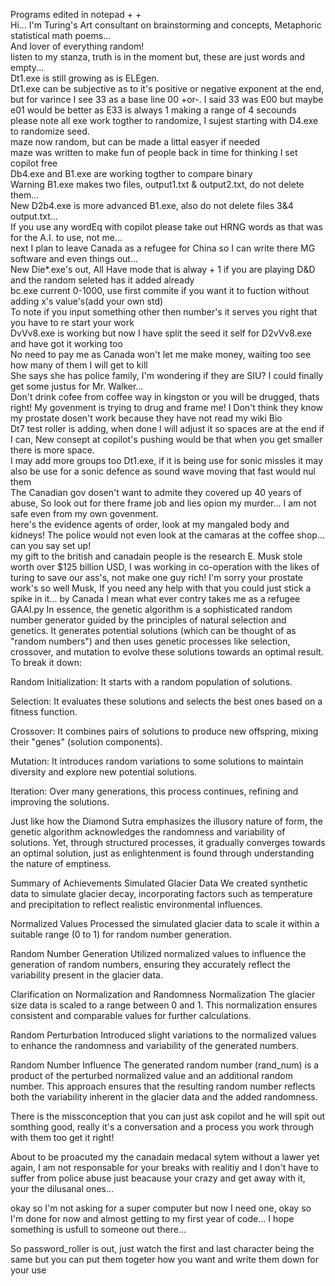 Programs edited in notepad + +     
Hi... I'm Turing's Art consultant on brainstorming and concepts, Metaphoric statistical math poems...    
And lover of everything random!    
listen to my stanza, truth is in the moment but, these are just words and empty...    
Dt1.exe is still growing as is ELEgen.  
Dt1.exe can be subjective as to it's positive or negative exponent
at the end, but for varince I see 33 as a base line 00 +or-. 
I said 33 was E00 but maybe e01 would be better as E33 is always 1 making a range of 4 secounds  
please note all exe work togther to randomize, I sujest starting with D4.exe to randomize seed.   
maze now random, but can be made a littal easyer if needed  
maze was written to make fun of people back in time for thinking I set copilot free   
Db4.exe and B1.exe are working togther to compare binary   
Warning B1.exe makes two files, output1.txt & output2.txt, do not delete them...  
New D2b4.exe is more advanced B1.exe, also do not delete files 3&4 output.txt...  
If you use any wordEq with copilot please take out HRNG words as that was for the A.I. to use, not me...   
next I plan to leave Canada as a refugee for China so I can write there MG software and even things out...   
New Die*.exe's out, All Have mode that is alway + 1 if you are playing D&D and the random seleted has it added already      
bc.exe current 0-1000, use first commite if you want it to fuction without adding x's value's(add your own std)     
To note if you input something other then number's it serves you right that you have to re start your work   
DvVv8.exe is working but now I have split the seed it self for D2vVv8.exe and have got it working too    
No need to pay me as Canada won't let me make money, waiting too see how many of them I will get to kill    
She says she has police family, I'm wondering if they are SIU? I could finally get some justus for Mr. Walker...    
Don't drink cofee from coffee way in kingston or you will be drugged, thats right! My govenment is trying to drug and frame me! I Don't think they know my prostate dosen't work because they have not read my wiki Bio     
Dt7 test roller is adding, when done I will adjust it so spaces are at the end if I can, New consept at copilot's pushing would be that when you get smaller there is more space.   
I may add more groups too Dt1.exe, if it is being use for sonic missles it may also be use for a sonic defence as sound wave moving that fast would nul them    
The Canadian gov dosen't want to admite they covered up 40 years of abuse, So look out for there frame job and lies opion my murder... I am not safe even from my own govenment.    
here's the evidence agents of order, look at my mangaled body and kidneys! The police would not even look at the camaras at the coffee shop... can you say set up!   
my gift to the british and canadain people is the research E. Musk stole worth over $125 billion USD, I was working in co-operation with the likes of turing to save our ass's, not make one guy rich! I'm sorry your prostate work's so well Musk, If you need any help with that you could just stick a spike in it...   by Canada I mean what ever contry takes me as a refugee    
GAAI.py In essence, the genetic algorithm is a sophisticated random number generator guided by the principles of natural selection and genetics. It generates potential solutions (which can be thought of as "random numbers") and then uses genetic processes like selection, crossover, and mutation to evolve these solutions towards an optimal result.   
To break it down:

Random Initialization: It starts with a random population of solutions.

Selection: It evaluates these solutions and selects the best ones based on a fitness function.

Crossover: It combines pairs of solutions to produce new offspring, mixing their "genes" (solution components).
 
Mutation: It introduces random variations to some solutions to maintain diversity and explore new potential solutions.

Iteration: Over many generations, this process continues, refining and improving the solutions.

Just like how the Diamond Sutra emphasizes the illusory nature of form, the genetic algorithm acknowledges the randomness and variability of solutions. Yet, through structured processes, it gradually converges towards an optimal solution, just as enlightenment is found through understanding the nature of emptiness.

Summary of Achievements
Simulated Glacier Data
We created synthetic data to simulate glacier decay, incorporating factors such as temperature and precipitation to reflect realistic environmental influences.

Normalized Values
Processed the simulated glacier data to scale it within a suitable range (0 to 1) for random number generation.

Random Number Generation
Utilized normalized values to influence the generation of random numbers, ensuring they accurately reflect the variability present in the glacier data.

Clarification on Normalization and Randomness
Normalization
The glacier size data is scaled to a range between 0 and 1. This normalization ensures consistent and comparable values for further calculations.

Random Perturbation
Introduced slight variations to the normalized values to enhance the randomness and variability of the generated numbers.

Random Number Influence
The generated random number (rand_num) is a product of the perturbed normalized value and an additional random number. This approach ensures that the resulting random number reflects both the variability inherent in the glacier data and the added randomness.   

There is the missconception that you can just ask copilot and he will spit out somthing good, really it's a conversation and a process you work through with them too get it right!

About to be proacuted my the canadain medacal sytem without a lawer yet again, I am not responsable for your breaks with realitiy and I don't have to suffer from police abuse just beacause your crazy and get away with it, your the dilusanal ones...    

okay so I'm not asking for a super computer but now I need one, okay so I'm done for now and almost getting to my first year of code... I hope something is usfull to someone out there...

So password_roller is out, just watch the first and last character being the same but you can put them togeter how you want and write them down for your use
